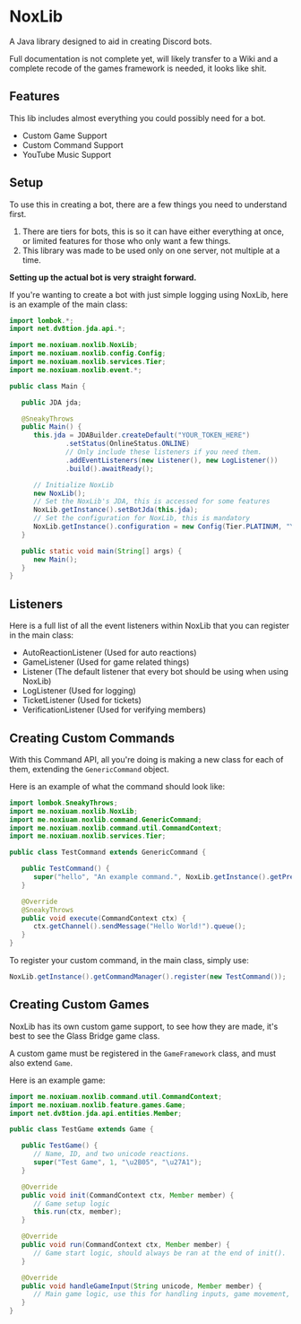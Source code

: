# NoxLib

A Java library designed to aid in creating Discord bots.

Full documentation is not complete yet, will likely transfer to a Wiki and a complete recode of the games framework is needed, it looks like shit.

## Features

This lib includes almost everything you could possibly need for a bot.

- Custom Game Support
- Custom Command Support
- YouTube Music Support

## Setup

To use this in creating a bot, there are a few things you need to understand first.

1. There are tiers for bots, this is so it can have either everything at once, or limited features for those who only
   want a few things.
2. This library was made to be used only on one server, not multiple at a time.

**Setting up the actual bot is very straight forward.**

If you're wanting to create a bot with just simple logging using NoxLib, here is an example of the main class:

```java
import lombok.*;
import net.dv8tion.jda.api.*;

import me.noxiuam.noxlib.NoxLib;
import me.noxiuam.noxlib.config.Config;
import me.noxiuam.noxlib.services.Tier;
import me.noxiuam.noxlib.event.*;

public class Main {

   public JDA jda;

   @SneakyThrows
   public Main() {
      this.jda = JDABuilder.createDefault("YOUR_TOKEN_HERE")
              .setStatus(OnlineStatus.ONLINE)
              // Only include these listeners if you need them.
              .addEventListeners(new Listener(), new LogListener())
              .build().awaitReady();

      // Initialize NoxLib
      new NoxLib();
      // Set the NoxLib's JDA, this is accessed for some features
      NoxLib.getInstance().setBotJda(this.jda);
      // Set the configuration for NoxLib, this is mandatory
      NoxLib.getInstance().configuration = new Config(Tier.PLATINUM, "YOUR_PREFIX", "YOUR_GUILD_ID", "YOUR_LOG_CHANNEL_ID");
   }

   public static void main(String[] args) {
      new Main();
   }
}
```

## Listeners

Here is a full list of all the event listeners within NoxLib that you can register in the main class:

- AutoReactionListener (Used for auto reactions)
- GameListener (Used for game related things)
- Listener (The default listener that every bot should be using when using NoxLib)
- LogListener (Used for logging)
- TicketListener (Used for tickets)
- VerificationListener (Used for verifying members)

## Creating Custom Commands

With this Command API, all you're doing is making a new class for each of them, extending the `GenericCommand` object.

Here is an example of what the command should look like:

```java
import lombok.SneakyThrows;
import me.noxiuam.noxlib.NoxLib;
import me.noxiuam.noxlib.command.GenericCommand;
import me.noxiuam.noxlib.command.util.CommandContext;
import me.noxiuam.noxlib.services.Tier;

public class TestCommand extends GenericCommand {

   public TestCommand() {
      super("hello", "An example command.", NoxLib.getInstance().getPrefix() + this.getName(), Tier.BRONZE);
   }

   @Override
   @SneakyThrows
   public void execute(CommandContext ctx) {
      ctx.getChannel().sendMessage("Hello World!").queue();
   }
}
```

To register your custom command, in the main class, simply use:
```java
NoxLib.getInstance().getCommandManager().register(new TestCommand());
```

## Creating Custom Games
NoxLib has its own custom game support, to see how they are made, it's best to see the Glass Bridge game class.

A custom game must be registered in the `GameFramework` class, and must also extend `Game`.

Here is an example game:

```java
import me.noxiuam.noxlib.command.util.CommandContext;
import me.noxiuam.noxlib.feature.games.Game;
import net.dv8tion.jda.api.entities.Member;

public class TestGame extends Game {

   public TestGame() {
      // Name, ID, and two unicode reactions.
      super("Test Game", 1, "\u2B05", "\u27A1");
   }

   @Override
   public void init(CommandContext ctx, Member member) {
      // Game setup logic
      this.run(ctx, member);
   }

   @Override
   public void run(CommandContext ctx, Member member) {
      // Game start logic, should always be ran at the end of init().
   }

   @Override
   public void handleGameInput(String unicode, Member member) {
      // Main game logic, use this for handling inputs, game movement, etc.
   }
}
```
